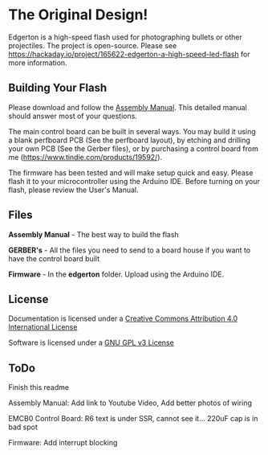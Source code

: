 # The Original Design!

Edgerton is a high-speed flash used for photographing bullets or other projectiles.  The project is open-source.  Please see https://hackaday.io/project/165622-edgerton-a-high-speed-led-flash for more information.

## Building Your Flash
Please download and follow the [Assembly Manual](https://github.com/td0g/high_speed_flash/blob/master/MK1_Edgerton/Assembly%20Manual%201.3.pdf).  This detailed manual should answer most of your questions.

The main control board can be built in several ways.  You may build it using a blank perfboard PCB (See the perfboard layout), by etching and drilling your own PCB (See the Gerber files), or by purchasing a control board from me (https://www.tindie.com/products/19592/).

The firmware has been tested and will make setup quick and easy.  Please flash it to your microcontroller using the Arduino IDE.  Before turning on your flash, please review the User's Manual.

## Files

**Assembly Manual** - The best way to build the flash

**GERBER's** - All the files you need to send to a board house if you want to have the control board built

**Firmware** - In the **edgerton** folder.  Upload using the Arduino IDE.

## License

Documentation is licensed under a [Creative Commons Attribution 4.0 International License](https://creativecommons.org/licenses/by/4.0/)

Software is licensed under a [GNU GPL v3 License](https://www.gnu.org/licenses/gpl-3.0.txt)

## ToDo

Finish this readme

Assembly Manual: Add link to Youtube Video, Add better photos of wiring

EMCB0 Control Board: R6 text is under SSR, cannot see it... 220uF cap is in bad spot

Firmware: Add interrupt blocking
